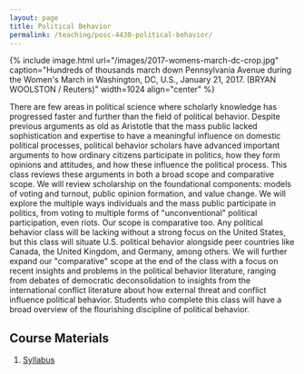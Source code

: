 ```yaml
---
layout: page
title: Political Behavior
permalink: /teaching/posc-4430-political-behavior/
---
```


{% include image.html url="/images/2017-womens-march-dc-crop.jpg" caption="Hundreds of thousands march down Pennsylvania Avenue during the Women's March in Washington, DC, U.S., January 21, 2017. (BRYAN WOOLSTON / Reuters)" width=1024 align="center" %}

There are few areas in political science where scholarly knowledge has progressed faster and further than the field of political behavior. Despite previous arguments as old as Aristotle that the mass public lacked sophistication and expertise to have a meaningful influence on domestic political processes, political behavior scholars have advanced important arguments to how ordinary citizens participate in politics, how they form opinions and attitudes, and how these influence the political process. This class reviews these arguments in both a broad scope and comparative scope. We will review scholarship on the foundational components: models of voting and turnout, public opinion formation, and value change. We will explore the multiple ways individuals and the mass public participate in politics, from voting to multiple forms of "unconventional" political participation, even riots. Our scope is comparative too. Any political behavior class will be lacking without a strong focus on the United States, but this class will situate U.S. political behavior alongside peer countries like Canada, the United Kingdom, and Germany, among others. We will further expand our "comparative" scope at the end of the class with a focus on recent insights and problems in the political behavior literature, ranging from debates of democratic deconsolidation to insights from the international conflict literature about how external threat and conflict influence political behavior. Students who complete this class will have a broad overview of the flourishing discipline of political behavior.
 

## Course Materials

1. [Syllabus](https://www.dropbox.com/s/3acq61tvyc3g08k/comparative-political-behavior-syllabus.pdf?dl=0)

